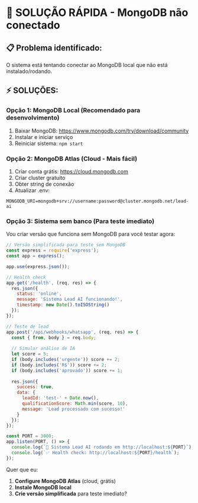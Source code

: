 # 🔧 SOLUÇÃO RÁPIDA - MongoDB não conectado

## 📋 **Problema identificado:**
O sistema está tentando conectar ao MongoDB local que não está instalado/rodando.

## ⚡ **SOLUÇÕES:**

### **Opção 1: MongoDB Local (Recomendado para desenvolvimento)**
1. Baixar MongoDB: https://www.mongodb.com/try/download/community
2. Instalar e iniciar serviço
3. Reiniciar sistema: `npm start`

### **Opção 2: MongoDB Atlas (Cloud - Mais fácil)**
1. Criar conta grátis: https://cloud.mongodb.com
2. Criar cluster gratuito
3. Obter string de conexão
4. Atualizar .env:
```env
MONGODB_URI=mongodb+srv://username:password@cluster.mongodb.net/lead-ai
```

### **Opção 3: Sistema sem banco (Para teste imediato)**
Vou criar versão que funciona sem MongoDB para você testar agora:

```javascript
// Versão simplificada para teste sem MongoDB
const express = require('express');
const app = express();

app.use(express.json());

// Health check
app.get('/health', (req, res) => {
  res.json({
    status: 'online',
    message: 'Sistema Lead AI funcionando!',
    timestamp: new Date().toISOString()
  });
});

// Teste de lead
app.post('/api/webhooks/whatsapp', (req, res) => {
  const { from, body } = req.body;
  
  // Simular análise de IA
  let score = 5;
  if (body.includes('urgente')) score += 2;
  if (body.includes('R$')) score += 2;
  if (body.includes('aprovado')) score += 1;
  
  res.json({
    success: true,
    data: {
      leadId: 'test-' + Date.now(),
      qualificationScore: Math.min(score, 10),
      message: 'Lead processado com sucesso!'
    }
  });
});

const PORT = 3000;
app.listen(PORT, () => {
  console.log(`🚀 Sistema Lead AI rodando em http://localhost:${PORT}`);
  console.log(`✅ Health check: http://localhost:${PORT}/health`);
});
```

Quer que eu:
1. **Configure MongoDB Atlas** (cloud, grátis)
2. **Instale MongoDB local** 
3. **Crie versão simplificada** para teste imediato?